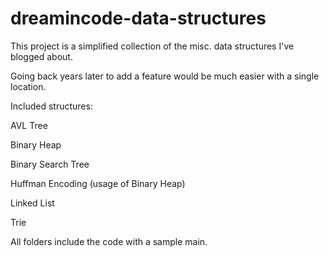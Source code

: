 # dreamincode-data-structures

This project is a simplified collection of the misc. data structures I've blogged about.

Going back years later to add a feature would be much easier with a single location.


Included structures:

AVL Tree

Binary Heap

Binary Search Tree

Huffman Encoding (usage of Binary Heap)

Linked List

Trie

All folders include the code with a sample main. 
